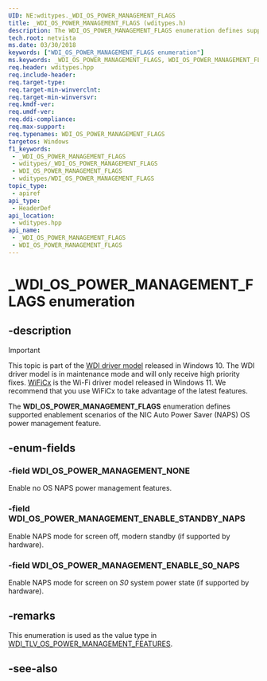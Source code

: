```yaml
---
UID: NE:wditypes._WDI_OS_POWER_MANAGEMENT_FLAGS
title: _WDI_OS_POWER_MANAGEMENT_FLAGS (wditypes.h)
description: The WDI_OS_POWER_MANAGEMENT_FLAGS enumeration defines supported enablement scenarios of the NIC Auto Power Saver (NAPS) OS power management feature.
tech.root: netvista
ms.date: 03/30/2018
keywords: ["WDI_OS_POWER_MANAGEMENT_FLAGS enumeration"]
ms.keywords: _WDI_OS_POWER_MANAGEMENT_FLAGS, WDI_OS_POWER_MANAGEMENT_FLAGS,
req.header: wditypes.hpp
req.include-header: 
req.target-type: 
req.target-min-winverclnt: 
req.target-min-winversvr: 
req.kmdf-ver: 
req.umdf-ver: 
req.ddi-compliance: 
req.max-support: 
req.typenames: WDI_OS_POWER_MANAGEMENT_FLAGS
targetos: Windows
f1_keywords:
 - _WDI_OS_POWER_MANAGEMENT_FLAGS
 - wditypes/_WDI_OS_POWER_MANAGEMENT_FLAGS
 - WDI_OS_POWER_MANAGEMENT_FLAGS
 - wditypes/WDI_OS_POWER_MANAGEMENT_FLAGS
topic_type:
 - apiref
api_type:
 - HeaderDef
api_location:
 - wditypes.hpp
api_name:
 - _WDI_OS_POWER_MANAGEMENT_FLAGS
 - WDI_OS_POWER_MANAGEMENT_FLAGS
---
```


# _WDI_OS_POWER_MANAGEMENT_FLAGS enumeration


## -description

> [!IMPORTANT]
> This topic is part of the [WDI driver model](/windows-hardware/drivers/network/wdi-miniport-driver-design-guide.md) released in Windows 10. The WDI driver model is in maintenance mode and will only receive high priority fixes. [WiFiCx](/windows-hardware/drivers/netcx/wifi-wdf-class-extension-wificx.md) is the Wi-Fi driver model released in Windows 11. We recommend that you use WiFiCx to take advantage of the latest  features.

The **WDI_OS_POWER_MANAGEMENT_FLAGS** enumeration defines supported enablement scenarios of the NIC Auto Power Saver (NAPS) OS power management feature.

## -enum-fields

### -field WDI_OS_POWER_MANAGEMENT_NONE 

Enable no OS NAPS power management features.

### -field WDI_OS_POWER_MANAGEMENT_ENABLE_STANDBY_NAPS 

Enable NAPS mode for screen off, modern standby (if supported by hardware).

### -field WDI_OS_POWER_MANAGEMENT_ENABLE_S0_NAPS 

Enable NAPS mode for screen on *S0* system power state (if supported by hardware).

## -remarks

This enumeration is used as the value type in [WDI_TLV_OS_POWER_MANAGEMENT_FEATURES](/windows-hardware/drivers/network/wdi-tlv-os-power-management-features).

## -see-also

